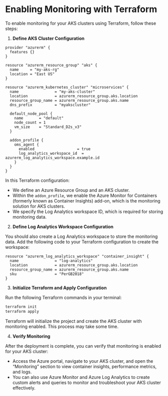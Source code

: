 # Enabling Monitoring with Terraform

To enable monitoring for your AKS clusters using Terraform, follow these steps:

1. **Define AKS Cluster Configuration**

```hcl
provider "azurerm" {
  features {}
}

resource "azurerm_resource_group" "aks" {
  name     = "my-aks-rg"
  location = "East US"
}

resource "azurerm_kubernetes_cluster" "microservices" {
  name                = "my-aks-cluster"
  location            = azurerm_resource_group.aks.location
  resource_group_name = azurerm_resource_group.aks.name
  dns_prefix          = "myakscluster"

  default_node_pool {
    name       = "default"
    node_count = 1
    vm_size    = "Standard_D2s_v3"
  }

  addon_profile {
    oms_agent {
      enabled                   = true
      log_analytics_workspace_id  = azurerm_log_analytics_workspace.example.id
    }
  }
}
```

In this Terraform configuration:

- We define an Azure Resource Group and an AKS cluster.
- Within the `addon_profile`, we enable the Azure Monitor for Containers (formerly known as Container Insights) add-on, which is the monitoring solution for AKS clusters.
- We specify the Log Analytics workspace ID, which is required for storing monitoring data.

2. **Define Log Analytics Workspace Configuration**

You should also create a Log Analytics workspace to store the monitoring data. Add the following code to your Terraform configuration to create the workspace:

```hcl
resource "azurerm_log_analytics_workspace" "container_insight" {
  name                = "log-analytics"
  location            = azurerm_resource_group.aks.location
  resource_group_name = azurerm_resource_group.aks.name
  sku                 = "PerGB2018"
}
```

3. **Initialize Terraform and Apply Configuration**

Run the following Terraform commands in your terminal:

```bash
terraform init
terraform apply
```

Terraform will initialize the project and create the AKS cluster with monitoring enabled. This process may take some time.

4. **Verify Monitoring**

After the deployment is complete, you can verify that monitoring is enabled for your AKS cluster:

- Access the Azure portal, navigate to your AKS cluster, and open the “Monitoring” section to view container insights, performance metrics, and logs.
- You can also use Azure Monitor and Azure Log Analytics to create custom alerts and queries to monitor and troubleshoot your AKS cluster effectively.
